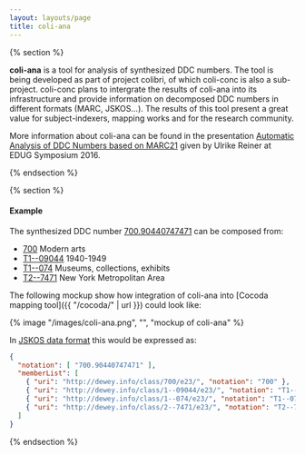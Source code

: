 ```yaml
---
layout: layouts/page
title: coli-ana
---
```


{% section %}

**coli-ana** is a tool for analysis of synthesized DDC numbers. The tool is
being developed as part of project colibri, of which coli-conc is also a
sub-project. coli-conc plans to intergrate the results of  coli-ana into its
infrastructure and  provide information on decomposed DDC numbers in different
formats (MARC, JSKOS...). The results of this tool present a great value for
subject-indexers, mapping works and for the research community.

More information about coli-ana can be found in the presentation [Automatic Analysis of DDC Numbers based on MARC21](https://www.gbv.de/Verbundzentrale/Publikationen/publikationen-der-vzg-2016/pdf/reiner_160425_EDUG_Symposium.pdf) given by Ulrike Reiner at EDUG Symposium 2016.


{% endsection %}

{% section %}

#### Example

The synthesized DDC number [700.90440747471](https://coli-conc.gbv.de/cocoda/app/?fromScheme=http%3A%2F%2Fdewey.info%2Fscheme%2Fedition%2Fe23%2F&from=http%3A%2F%2Fdewey.info%2Fclass%2F700.90440747471%2Fe23%2F) can be composed from:

* [700](https://coli-conc.gbv.de/cocoda/app/?fromScheme=http%3A%2F%2Fdewey.info%2Fscheme%2Fedition%2Fe23%2F&from=http%3A%2F%2Fdewey.info%2Fclass%2F700%2Fe23%2F) Modern arts
* [T1--09044](https://coli-conc.gbv.de/cocoda/app/?fromScheme=http%3A%2F%2Fdewey.info%2Fscheme%2Fedition%2Fe23%2F&from=http%3A%2F%2Fdewey.info%2Fclass%2F1--09044%2Fe23%2F) 1940-1949
* [T1--074](https://coli-conc.gbv.de/cocoda/app/?fromScheme=http%3A%2F%2Fdewey.info%2Fscheme%2Fedition%2Fe23%2F&from=http%3A%2F%2Fdewey.info%2Fclass%2F1--074%2Fe23%2F) Museums, collections, exhibits
* [T2--7471](https://coli-conc.gbv.de/cocoda/app/?fromScheme=http%3A%2F%2Fdewey.info%2Fscheme%2Fedition%2Fe23%2F&from=http%3A%2F%2Fdewey.info%2Fclass%2F2--7471%2Fe23%2F) New York Metropolitan Area

The following mockup show how integration of coli-ana into [Cocoda mapping
tool]({{ "/cocoda/" | url }}) could look like:

{% image "/images/coli-ana.png", "", "mockup of coli-ana" %}

In [JSKOS data format](https://gbv.github.io/jskos/) this would be expressed as:

~~~json
{
  "notation": [ "700.90440747471" ],
  "memberList": [
    { "uri": "http://dewey.info/class/700/e23/", "notation": "700" },
    { "uri": "http://dewey.info/class/1--09044/e23/", "notation": "T1--09044" },
    { "uri": "http://dewey.info/class/1--074/e23/", "notation": "T1--074" },
    { "uri": "http://dewey.info/class/2--7471/e23/", "notation": "T2--7471" }
  ]
}
~~~

{% endsection %}
